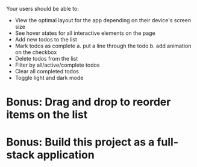 Your users should be able to:

- View the optimal layout for the app depending on their device's screen size
- See hover states for all interactive elements on the page
- Add new todos to the list
- Mark todos as complete
  a. put a line through the todo
  b. add animation on the checkbox
- Delete todos from the list
- Filter by all/active/complete todos
- Clear all completed todos
- Toggle light and dark mode

# Bonus: Drag and drop to reorder items on the list

# Bonus: Build this project as a full-stack application
